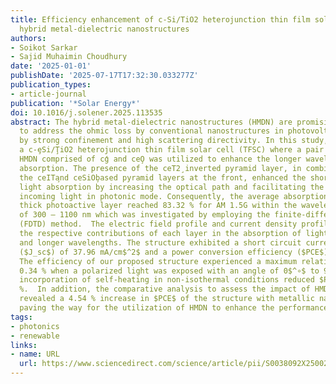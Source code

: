 ```yaml
---
title: Efficiency enhancement of c-Si/TiO2 heterojunction thin film solar cell using
  hybrid metal-dielectric nanostructures
authors:
- Soikot Sarkar
- Sajid Muhaimin Choudhury
date: '2025-01-01'
publishDate: '2025-07-17T17:32:30.033277Z'
publication_types:
- article-journal
publication: '*Solar Energy*'
doi: 10.1016/j.solener.2025.113535
abstract: The hybrid metal-dielectric nanostructures (HMDN) are promising candidates
  to address the ohmic loss by conventional nanostructures in photovoltaic applications
  by strong confinement and high scattering directivity. In this study, we present
  a c-ȩSi/ŢiO2 heterojunction thin film solar cell (TFSC) where a pair of triangular
  HMDN comprised of cģ and ceO̧ was utilized to enhance the longer wavelength light
  absorption. The presence of the ceT2̧ inverted pyramid layer, in combination with
  the ceITa̧nd ceSiOb̧ased pyramid layers at the front, enhanced the shorter wavelength
  light absorption by increasing the optical path and facilitating the coupling of
  incoming light in photonic mode. Consequently, the average absorption by 1000 nm
  thick photoactive layer reached 83.32 % for AM 1.5G within the wavelength range
  of 300 – 1100 nm which was investigated by employing the finite-difference time-domain
  (FDTD) method.  The electric field profile and current density profile demonstrated
  the respective contributions of each layer in the absorption of light at shorter
  and longer wavelengths. The structure exhibited a short circuit current density
  ($J_sc$) of 37.96 mA/cm$^2$ and a power conversion efficiency ($PCE$) of 17.42 %.
  The efficiency of our proposed structure experienced a maximum relative change of
  0.34 % when a polarized light was exposed with an angle of 0$^∘$ to 90$^∘$. The
  incorporation of self-heating in non-isothermal conditions reduced $PCE$ by 13.77
  %.  In addition, the comparative analysis to assess the impact of HMDN on our structure
  revealed a 4.54 % increase in $PCE$ of the structure with metallic nanostructures,
  paving the way for the utilization of HMDN to enhance the performance of TFSC.
tags:
- photonics
- renewable
links:
- name: URL
  url: https://www.sciencedirect.com/science/article/pii/S0038092X25002981
---
```

